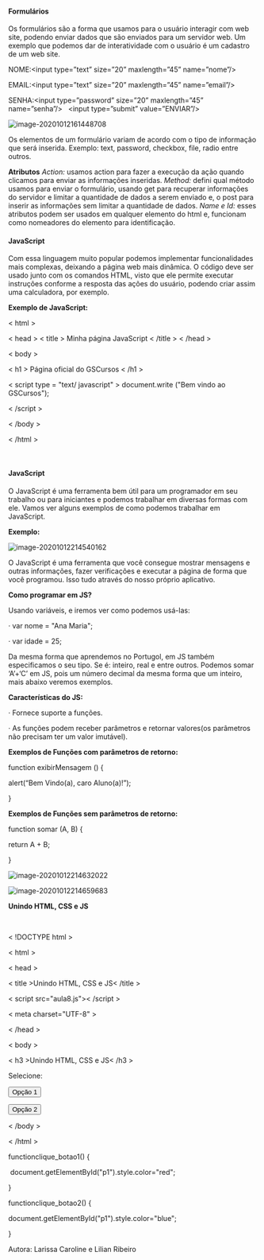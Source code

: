 ####                                                                                                         **Formulários**

Os formulários são a forma que usamos para o usuário interagir com web site, podendo
enviar dados que são enviados para um servidor web. Um exemplo que podemos dar
de interatividade com o usuário é um cadastro de um web site.

NOME:&lt;input type=”text” size=”20” maxlength=”45” name=”nome”/&gt;

 EMAIL:&lt;input type=”text” size=”20” maxlength=”45” name=”email”/&gt;

SENHA:&lt;input type=”password” size=”20” maxlength=”45” name=”senha”/&gt;
         &lt;input type=”submit” value=”ENVIAR”/&gt;

![image-20201012161448708](C:\Users\Administrador\AppData\Roaming\Typora\typora-user-images\image-20201012161448708.png)

Os elementos de um formulário variam de acordo com o tipo de informação que será
inserida. Exemplo: text, password, checkbox, file, radio entre outros.

**Atributos**
*Action:* usamos action para fazer a execução da ação quando clicamos para enviar as
informações inseridas.
*Method:* defini qual método usamos para enviar o formulário, usando get para
recuperar informações do servidor e limitar a quantidade de dados a serem enviado e,
o post para inserir as informações sem limitar a quantidade de dados.
*Name e Id:* esses atributos podem ser usados em qualquer elemento do html e,
funcionam como nomeadores do elemento para identificação.

####                                                   **JavaScript**

Com essa linguagem muito popular podemos implementar funcionalidades mais complexas, deixando a página web mais dinâmica. O código deve ser usado junto com os comandos HTML, visto que ele permite executar instruções conforme a resposta das ações do usuário, podendo criar assim uma calculadora, por exemplo.

**Exemplo de JavaScript:**

< html >

< head > < title > Minha página JavaScript < /title > < /head >

< body >

< h1 > Página oficial do GSCursos < /h1 >

< script type = "text/ javascript" > document.write ("Bem vindo ao GSCursos");

< /script >

< /body >

< /html >

​                                               

####                                                                  **JavaScript**

O JavaScript é uma ferramenta bem útil para um programador em seu trabalho ou para iniciantes e podemos trabalhar em diversas formas com ele. Vamos ver alguns exemplos de como podemos trabalhar em JavaScript. 

**Exemplo:**

![image-20201012214540162](C:\Users\Administrador\AppData\Roaming\Typora\typora-user-images\image-20201012214540162.png)



O JavaScript é uma ferramenta que você consegue mostrar mensagens e outras informações, fazer verificações e executar a página de forma que você programou. Isso tudo através do nosso próprio aplicativo.

**Como programar em JS?**

Usando variáveis, e iremos ver como podemos usá-las:

·     var nome = "Ana Maria";

·     var idade = 25;

   

Da mesma forma que aprendemos no Portugol, em JS também especificamos o seu tipo. Se é: inteiro, real e entre outros. Podemos somar ‘A’+‘C’ em JS, pois um número decimal da mesma forma que um inteiro, mais abaixo veremos exemplos.

 

**Características do JS:**

·     Fornece suporte a funções.

·     As funções podem receber parâmetros e retornar valores(os parâmetros não precisam ter um valor imutável).

 

**Exemplos de Funções com parâmetros de retorno:**

 

function exibirMensagem () {

alert(“Bem Vindo(a), caro Aluno(a)!”);

}

 

**Exemplos de Funções sem parâmetros de retorno:**

function somar (A, B) {

return A + B;

}



![image-20201012214632022](C:\Users\Administrador\AppData\Roaming\Typora\typora-user-images\image-20201012214632022.png)





![image-20201012214659683](C:\Users\Administrador\AppData\Roaming\Typora\typora-user-images\image-20201012214659683.png)





**Unindo HTML, CSS e JS**

​                                        

< !DOCTYPE html >

< html >

< head >

< title >Unindo HTML, CSS e JS< /title >

< script src="aula8.js">< /script >

< meta charset="UTF-8" >

< /head >

< body >

< h3 >Unindo HTML, CSS e JS< /h3 >

<p id="p1">Selecione:</p>

<button onclick="clique_botao1();">Opção 1</button>

<button onclick="clique_botao2();">Opção 2</button>

< /body >

< /html >

 

 

 

functionclique_botao1() {

​        document.getElementById("p1").style.color="red";

}

functionclique_botao2() {

document.getElementById("p1").style.color="blue";

}



Autora: Larissa Caroline e Lilian Ribeiro



